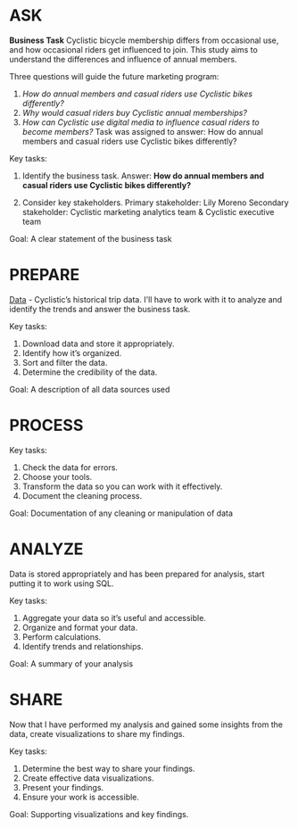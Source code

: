 # **ASK**

**Business Task**
Cyclistic bicycle membership differs from occasional use, and how occasional riders get influenced to join. This study aims to understand the differences and influence of annual members.

Three questions will guide the future marketing program:
1. *How do annual members and casual riders use Cyclistic bikes differently?*
2. *Why would casual riders buy Cyclistic annual memberships?*
3. *How can Cyclistic use digital media to influence casual riders to become members?*
Task was assigned to answer: How do annual members and casual riders use Cyclistic bikes differently?

Key tasks:
1. Identify the business task.
Answer: **How do annual members and casual riders use Cyclistic bikes differently?**

2. Consider key stakeholders.
Primary stakeholder: Lily Moreno
Secondary stakeholder: Cyclistic marketing analytics team & Cyclistic executive team

Goal: A clear statement of the business task

# **PREPARE**

[Data](https://divvy-tripdata.s3.amazonaws.com/index.html) - Cyclistic’s historical trip data. I'll have to work with it to analyze and identify the trends and answer the business task.

Key tasks:
1. Download data and store it appropriately.
2. Identify how it’s organized.
3. Sort and filter the data.
4. Determine the credibility of the data.

Goal: A description of all data sources used

# **PROCESS**

Key tasks:
1. Check the data for errors.
2. Choose your tools.
3. Transform the data so you can work with it effectively.
4. Document the cleaning process.

Goal: Documentation of any cleaning or manipulation of data

# **ANALYZE**

Data is stored appropriately and has been prepared for analysis, start putting it to work using SQL.

Key tasks:
1. Aggregate your data so it’s useful and accessible.
2. Organize and format your data.
3. Perform calculations.
4. Identify trends and relationships.

Goal: A summary of your analysis

# **SHARE**

Now that I have performed my analysis and gained some insights from the data, create visualizations to share my findings.

Key tasks:
1. Determine the best way to share your findings.
2. Create effective data visualizations.
3. Present your findings.
4. Ensure your work is accessible.

Goal: Supporting visualizations and key findings.
